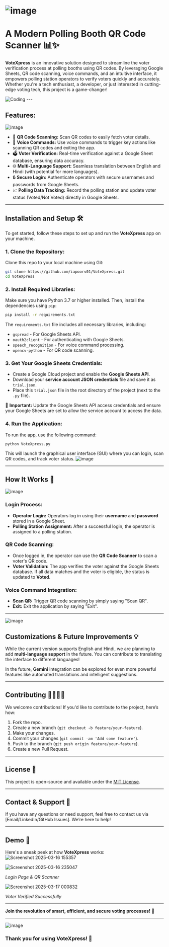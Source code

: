 # ![image](https://github.com/user-attachments/assets/ebbba7fd-29be-44a4-9f69-93d51690bdfd) 
# A Modern Polling Booth QR Code Scanner 📊✨
**VoteXpress** is an innovative solution designed to streamline the voter verification process at polling booths using QR codes. By leveraging Google Sheets, QR code scanning, voice commands, and an intuitive interface, it empowers polling station operators to verify voters quickly and accurately. Whether you're a tech enthusiast, a developer, or just interested in cutting-edge voting tech, this project is a game-changer!

 <img  alt="Coding" src="https://media.giphy.com/media/xUOxfdB8Ttz0ulAzPG/giphy.gif?cid=ecf05e474s11auycebwq61x7hquhdr5bz15gcm849efchq2c&ep=v1_gifs_search&rid=giphy.gif&ct=g">
---

## **Features:**
![image](https://github.com/user-attachments/assets/40212fe8-2393-45c2-9215-6631958487be)

- 📱 **QR Code Scanning:** Scan QR codes to easily fetch voter details.
- 🎤 **Voice Commands:** Use voice commands to trigger key actions like scanning QR codes and exiting the app.
- 🗳️ **Voter Verification:** Real-time verification against a Google Sheet database, ensuring data accuracy.
- 🌐 **Multi-Language Support:** Seamless translation between English and Hindi (with potential for more languages).   
- 🔒 **Secure Login:** Authenticate operators with secure usernames and passwords from Google Sheets.
- 📈 **Polling Data Tracking:** Record the polling station and update voter status (Voted/Not Voted) directly in Google Sheets.
  
---

## **Installation and Setup** 🛠️ 


To get started, follow these steps to set up and run the **VoteXpress** app on your machine.

### 1. **Clone the Repository:**
   Clone this repo to your local machine using Git:
   ```bash
   git clone https://github.com/iapoorv01/VoteXpress.git
   cd VoteXpress
   ```

### 2. **Install Required Libraries:**
   Make sure you have Python 3.7 or higher installed. Then, install the dependencies using `pip`:
   ```bash
   pip install -r requirements.txt
   ```

   The `requirements.txt` file includes all necessary libraries, including:
   - `gspread` - For Google Sheets API.
   - `oauth2client` - For authenticating with Google Sheets.
   - `speech_recognition` - For voice command processing.
   - `opencv-python` - For QR code scanning.

### 3. **Get Your Google Sheets Credentials:**
   - Create a Google Cloud project and enable the **Google Sheets API**.
   - Download your **service account JSON credentials** file and save it as `trial.json`.
   - Place this `trial.json` file in the root directory of the project (next to the `.py` file).

   📌 **Important:** Update the Google Sheets API access credentials and ensure your Google Sheets are set to allow the service account to access the data.

### 4. **Run the Application:**
   To run the app, use the following command:
   ```bash
   python VoteXpress.py
   ```

   This will launch the graphical user interface (GUI) where you can login, scan QR codes, and track voter status.
    ![image](https://github.com/user-attachments/assets/0a730b59-6bd0-4524-8ff2-eab1377238d4)

---

## **How It Works** 🧐 
![image](https://github.com/user-attachments/assets/3ca2b09f-4e3d-4db5-a629-1e9d140175be)

### **Login Process:**
- **Operator Login:** Operators log in using their **username** and **password** stored in a Google Sheet.
- **Polling Station Assignment:** After a successful login, the operator is assigned to a polling station.
  
### **QR Code Scanning:**
- Once logged in, the operator can use the **QR Code Scanner** to scan a voter's QR code.
- **Voter Validation:** The app verifies the voter against the Google Sheets database. If all data matches and the voter is eligible, the status is updated to **Voted**.

### **Voice Command Integration:**
- **Scan QR:** Trigger QR code scanning by simply saying "Scan QR".
- **Exit:** Exit the application by saying "Exit".

---

![image](https://github.com/user-attachments/assets/023024b5-b9a9-4857-ae2b-2739df03bdc5)

## **Customizations & Future Improvements** 💡

While the current version supports English and Hindi, we are planning to add **multi-language support** in the future. You can contribute to translating the interface to different languages!

In the future, **Gemini** integration can be explored for even more powerful features like automated translations and intelligent suggestions.

---

## **Contributing** 👨‍💻👩‍💻

We welcome contributions! If you'd like to contribute to the project, here’s how:

1. Fork the repo.
2. Create a new branch (`git checkout -b feature/your-feature`).
3. Make your changes.
4. Commit your changes (`git commit -am 'Add some feature'`).
5. Push to the branch (`git push origin feature/your-feature`).
6. Create a new Pull Request.

---

## **License** 📜

This project is open-source and available under the [MIT License](LICENSE).

---

## **Contact & Support** 🤝

If you have any questions or need support, feel free to contact us via [Email/LinkedIn/GitHub Issues]. We’re here to help!

---

## **Demo** 📸

Here's a sneak peek at how **VoteXpress** works:
![Screenshot 2025-03-16 155357](https://github.com/user-attachments/assets/e98bfa3c-e143-4001-9b80-2477f04303d5)

![Screenshot 2025-03-16 235047](https://github.com/user-attachments/assets/2d56f44f-d6f3-406f-a4c0-cf69e0a0dbe2)

*Login Page & QR Scanner*

![Screenshot 2025-03-17 000832](https://github.com/user-attachments/assets/d6e88127-4610-4e80-896b-81da1d199e57)

*Voter Verified Successfully*

---

**Join the revolution of smart, efficient, and secure voting processes!** 🚀

---
![image](https://github.com/user-attachments/assets/288b15c3-e8ba-4527-8eb3-2c9c834afb8a)
### **Thank you for using VoteXpress!** 💙

